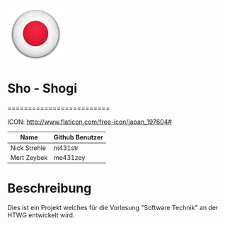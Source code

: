 ![GitHub Logo](/Cybec.png) 
# Sho - Shogi
=========================

ICON: http://www.flaticon.com/free-icon/japan_197604#



Name         | Github Benutzer
--- | ---
Nick Strehle | ni431str
Mert Zeybek | me431zey



Beschreibung
=========================
Dies ist ein Projekt welches für die Vorlesung "Software Technik" an der HTWG entwickelt wird.
